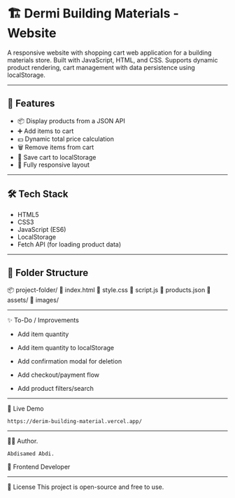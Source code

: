 # 🏗️ Dermi Building Materials - Website

A responsive website with shopping cart web application for a building materials store. Built with JavaScript, HTML, and CSS. Supports dynamic product rendering, cart management with data persistence using localStorage.

----------------------------------------------------------

## 🚀 Features

- 📦 Display products from a JSON API
- ➕ Add items to cart
- 💵 Dynamic total price calculation
- 🗑️ Remove items from cart
- 💾 Save cart to localStorage
- 📱 Fully responsive layout

-----------------------------------------------------


## 🛠️ Tech Stack

- HTML5
- CSS3
- JavaScript (ES6)
- LocalStorage
- Fetch API (for loading product data)

-----------------------------------------------------

## 📁 Folder Structure

📦 project-folder/
    📜 index.html
    📜 style.css
    📜 script.js
    📜 products.json
    📁 assets/
    📁 images/

------------------------------------------------------


✨ To-Do / Improvements

- Add item quantity

- Add item quantity to localStorage

- Add confirmation modal for deletion

- Add checkout/payment flow

- Add product filters/search

-----------------------------
🔗 Live Demo

    https://derim-building-material.vercel.app/

----------------------------------------

🧑‍💻 Author.

    Abdisamed Abdi.

💼 Frontend Developer 

--------------------------------------------------------

📃 License
    This project is open-source and free to use.
